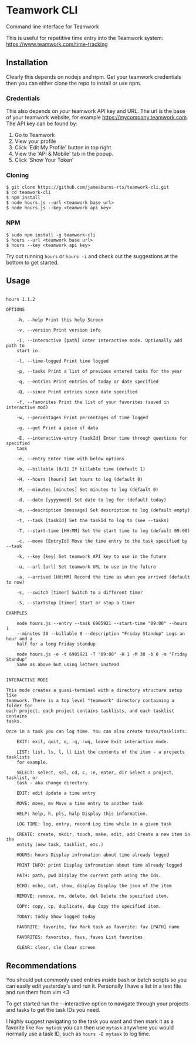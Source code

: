 # Teamwork CLI
Command line interface for Teamwork

This is useful for repetitive time entry into the Teamwork system: https://www.teamwork.com/time-tracking 

## Installation

Clearly this depends on nodejs and npm. Get your teamwork credentials then you can either clone the repo to install or use npm.


### Credentials
This also depends on _your_ teamwork API key and URL. The url is the base of your teamwork
website, for example https://mycompany.teamwork.com. The API key can be found by:

1. Go to Teamwork
2. View your profile
3. Click 'Edit My Profile' button in top right
4. View the 'API & Mobile' tab in the popup.
5. Click 'Show Your Token'

### Cloning

```
$ git clone https://github.com/jamesburns-rts/teamwork-cli.git
$ cd teamwork-cli
$ npm install
$ node hours.js --url <teamwork base url>
$ node hours.js --key <teamwork api key>
```

### NPM
```
$ sudo npm install -g teamwork-cli
$ hours --url <teamwork base url>
$ hours --key <teamwork api key>
```

Try out running `hours` or `hours -i` and check out the suggestions at the bottom to get started.

## Usage

```

hours 1.1.2

OPTIONS

    -h, --help Print this help Screen

    -v, --version Print version info

    -i, --interactive [path] Enter interactive mode. Optionally add path to
    start in.

    -l, --time-logged Print time logged

    -p, --tasks Print a list of previous entered tasks for the year

    -q, --entries Print entries of today or date specified

    -Q, --since Print entries since date specified

    -f, --favorites Print the list of your favorites (saved in interactive mod)

    -w, --percentages Print percentages of time logged

    -g, --get Print a peice of data

    -E, --interactive-entry [taskId] Enter time through questions for specified
    task

    -e, --entry Enter time with below options

    -b, --billable [0/1] If billable time (default 1)

    -H, --hours [hours] Set hours to log (default 0)

    -M, --minutes [minutes] Set minutes to log (default 0)

    -d, --date [yyyymmdd] Set date to log for (default today)

    -m, --description [message] Set description to log (default empty)

    -t, --task [taskId] Set the taskId to log to (see --tasks)

    -T, --start-time [HH:MM] Set the start time to log (default 09:00)

    -c, --move [EntryId] Move the time entry to the task specified by --task

    -k, --key [key] Set teamwork API key to use in the future

    -u, --url [url] Set teamwork URL to use in the future

    -a, --arrived [HH:MM] Record the time as when you arrived (default to now)

    -s, --switch [timer] Switch to a different timer

    -S, --startstop [timer] Start or stop a timer

EXAMPLES

    node hours.js --entry --task 6905921 --start-time "09:00" --hours 1
    --minutes 30 --billable 0 --description "Friday Standup" Logs an hour and a
    half for a long Friday standup

    node hours.js -e -t 6905921 -T "09:00" -H 1 -M 30 -b 0 -m "Friday Standup"
    Same as above but using letters instead
        

INTERACTIVE MODE

This mode creates a quasi-terminal with a directory structure setup like
teamwork. There is a top level "teamwork" directory containing a folder for
each project, each project contains tasklists, and each tasklist contains
tasks.

Once in a task you can log time. You can also create tasks/tasklists.

    EXIT: exit, quit, q, :q, :wq, leave Exit interactive mode.

    LIST: list, ls, l, ll List the contents of the item - a projects tasklists
    for example.

    SELECT: select, sel, cd, c, :e, enter, dir Select a project, tasklist, or
    task - aka change directory.

    EDIT: edit Update a time entry

    MOVE: move, mv Move a time entry to another task

    HELP: help, h, pls, halp Display this information.

    LOG TIME: log, entry, record Log time while in a given task

    CREATE: create, mkdir, touch, make, edit, add Create a new item in the
    entity (new task, tasklist, etc.)

    HOURS: hours Display infromation about time already logged

    PRINT INFO: print Display infromation about time already logged

    PATH: path, pwd Display the current path using the Ids.

    ECHO: echo, cat, show, display Display the json of the item

    REMOVE: remove, rm, delete, del Delete the specified item.

    COPY: copy, cp, duplicate, dup Copy the specified item.

    TODAY: today Show logged today

    FAVORITE: favorite, fav Mark task as favorite: fav [PATH] name

    FAVORITES: favorites, favs, faves List favorites

    CLEAR: clear, cle Clear screen
```

## Recommendations
You should put commonly used entries inside bash or batch scripts so you can easily edit 
yesterday's and run it. Personally I have a list in a text file and run them from vim <3

To get started run the --interactive option to navigate through your projects and tasks 
to get the task IDs you need. 

I highly suggest navigating to the task you want and then mark it as a favorite
like `fav mytask` you can then use `mytask` anywhere you would normally use 
a task ID, such as `hours -E mytask` to log time.
